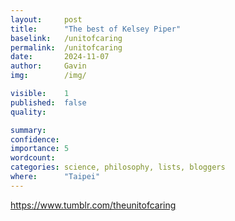 ```yaml
---
layout:     post
title:      "The best of Kelsey Piper"
baselink:   /unitofcaring
permalink:  /unitofcaring
date:       2024-11-07
author:     Gavin   
img:        /img/

visible:    1
published:  false
quality:    

summary:    
confidence: 
importance: 5
wordcount:  
categories: science, philosophy, lists, bloggers
where:      "Taipei"
---
```


https://www.tumblr.com/theunitofcaring